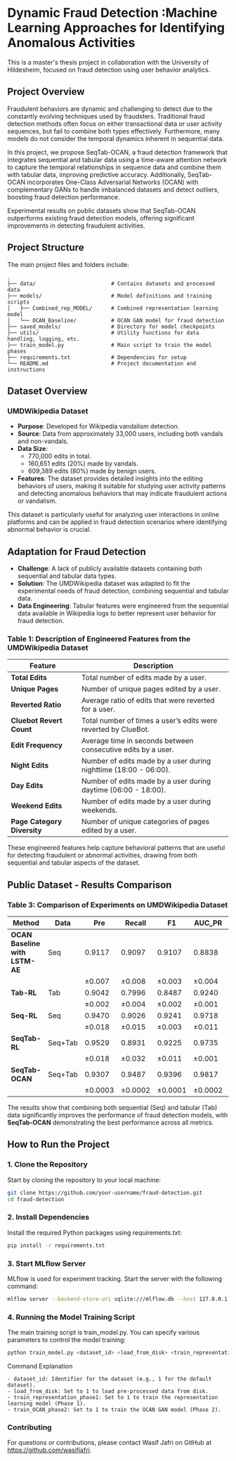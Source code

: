 # Dynamic Fraud Detection :Machine Learning Approaches for Identifying Anomalous Activities

This is a master's thesis project in collaboration with the University of Hildesheim, focused on fraud detection using user behavior analytics.


## Project Overview

Fraudulent behaviors are dynamic and challenging to detect due to the constantly evolving techniques used by fraudsters. Traditional fraud detection methods often focus on either transactional data or user activity sequences, but fail to combine both types effectively. Furthermore, many models do not consider the temporal dynamics inherent in sequential data.

In this project, we propose SeqTab-OCAN, a fraud detection framework that integrates sequential and tabular data using a time-aware attention network to capture the temporal relationships in sequence data and combine them with tabular data, improving predictive accuracy. Additionally, SeqTab-OCAN incorporates One-Class Adversarial Networks (OCAN) with complementary GANs to handle imbalanced datasets and detect outliers, boosting fraud detection performance.

Experimental results on public datasets show that SeqTab-OCAN outperforms existing fraud detection models, offering significant improvements in detecting fraudulent activities.



## Project Structure

The main project files and folders include:

```plaintext
.
├── data/                        # Contains datasets and processed data
├── models/                      # Model definitions and training scripts
│   ├── Combined_rep_MODEL/      # Combined representation learning model
│   └── OCAN_Baseline/           # OCAN GAN model for fraud detection
├── saved_models/                # Directory for model checkpoints
├── utils/                       # Utility functions for data handling, logging, etc.
├── train_model.py               # Main script to train the model phases
├── requirements.txt             # Dependencies for setup
└── README.md                    # Project documentation and instructions
```
## Dataset Overview

### UMDWikipedia Dataset

- **Purpose**: Developed for Wikipedia vandalism detection.
- **Source**: Data from approximately 33,000 users, including both vandals and non-vandals.
- **Data Size**: 
  - 770,000 edits in total.
  - 160,651 edits (20%) made by vandals.
  - 609,389 edits (80%) made by benign users.
- **Features**: The dataset provides detailed insights into the editing behaviors of users, making it suitable for studying user activity patterns and detecting anomalous behaviors that may indicate fraudulent actions or vandalism.

This dataset is particularly useful for analyzing user interactions in online platforms and can be applied in fraud detection scenarios where identifying abnormal behavior is crucial.

## Adaptation for Fraud Detection

- **Challenge**: A lack of publicly available datasets containing both sequential and tabular data types.
- **Solution**: The UMDWikipedia dataset was adapted to fit the experimental needs of fraud detection, combining sequential and tabular data.
- **Data Engineering**: Tabular features were engineered from the sequential data available in Wikipedia logs to better represent user behavior for fraud detection.

### Table 1: Description of Engineered Features from the UMDWikipedia Dataset

| Feature                    | Description                                                                  |
|----------------------------|------------------------------------------------------------------------------|
| **Total Edits**             | Total number of edits made by a user.                                        |
| **Unique Pages**            | Number of unique pages edited by a user.                                     |
| **Reverted Ratio**          | Average ratio of edits that were reverted for a user.                        |
| **Cluebot Revert Count**    | Total number of times a user’s edits were reverted by ClueBot.               |
| **Edit Frequency**          | Average time in seconds between consecutive edits by a user.                 |
| **Night Edits**             | Number of edits made by a user during nighttime (18:00 - 06:00).             |
| **Day Edits**               | Number of edits made by a user during daytime (06:00 - 18:00).               |
| **Weekend Edits**           | Number of edits made by a user during weekends.                              |
| **Page Category Diversity**| Number of unique categories of pages edited by a user.                       |

These engineered features help capture behavioral patterns that are useful for detecting fraudulent or abnormal activities, drawing from both sequential and tabular aspects of the dataset.

## Public Dataset - Results Comparison

### Table 3: Comparison of Experiments on UMDWikipedia Dataset

| Method               | Data   | Pre  | Recall | F1    | AUC_PR | AUC_ROC |
|----------------------|--------|------|--------|-------|--------|---------|
| **OCAN Baseline with LSTM-AE** | Seq    | 0.9117 | 0.9097 | 0.9107 | 0.8838 | 0.971   |
|                      |        | ±0.007 | ±0.008  | ±0.003 | ±0.004 | ±0.003  |
| **Tab-RL**            | Tab    | 0.9042 | 0.7996 | 0.8487 | 0.9240 | 0.9079  |
|                      |        | ±0.002 | ±0.004  | ±0.002 | ±0.001 | ±0.003  |
| **Seq-RL**            | Seq    | 0.9470 | 0.9026 | 0.9241 | 0.9718 | 0.9754  |
|                      |        | ±0.018 | ±0.015  | ±0.003 | ±0.011 | ±0.005  |
| **SeqTab-RL**         | Seq+Tab | 0.9529 | 0.8931 | 0.9225 | 0.9735 | 0.9732  |
|                      |        | ±0.018 | ±0.032  | ±0.011 | ±0.001 | ±0.002  |
| **SeqTab-OCAN**       | Seq+Tab | 0.9307 | 0.9487 | 0.9396 | 0.9817 | 0.9379  |
|                      |        | ±0.0003 | ±0.0002 | ±0.0001 | ±0.0002 | ±0.0002 |


The results show that combining both sequential (Seq) and tabular (Tab) data significantly improves the performance of fraud detection models, with **SeqTab-OCAN** demonstrating the best performance across all metrics.


## How to Run the Project

### 1. Clone the Repository

Start by cloning the repository to your local machine:

```bash
git clone https://github.com/your-username/fraud-detection.git
cd fraud-detection
```

### 2. Install Dependencies
Install the required Python packages using requirements.txt:
```bash
pip install -r requirements.txt
```

### 3. Start MLflow Server
MLflow is used for experiment tracking. Start the server with the following command:
```bash
mlflow server --backend-store-uri sqlite:///mlflow.db --host 127.0.0.1 --port 5005

```

### 4. Running the Model Training Script
The main training script is train_model.py. You can specify various parameters to control the model training:
```bash
python train_model.py <dataset_id> <load_from_disk> <train_representation_phase1> <train_OCAN_phase2>
```
Command Explanation

```plaintext
- dataset_id: Identifier for the dataset (e.g., 1 for the default dataset).
- load_from_disk: Set to 1 to load pre-processed data from disk.
- train_representation_phase1: Set to 1 to train the representation learning model (Phase 1).
- train_OCAN_phase2: Set to 1 to train the OCAN GAN model (Phase 2).

```

### Contributing
For questions or contributions, please contact Wasif Jafri on GitHub at https://github.com/wasifjafri.
